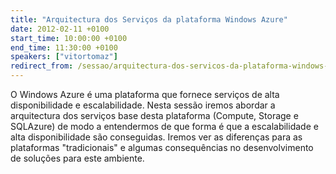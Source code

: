 ```yaml
---
title: "Arquitectura dos Serviços da plataforma Windows Azure"
date: 2012-02-11 +0100
start_time: 10:00:00 +0100
end_time: 11:30:00 +0100
speakers: ["vitortomaz"]
redirect_from: /sessao/arquitectura-dos-servicos-da-plataforma-windows-azure/
---
```

O Windows Azure é uma plataforma que fornece serviços de alta disponibilidade e escalabilidade. Nesta sessão iremos abordar a arquitectura dos serviços base desta plataforma (Compute, Storage e SQLAzure) de modo a entendermos de que forma é que a escalabilidade e alta disponibilidade são conseguidas. Iremos ver as diferenças para as plataformas "tradicionais" e algumas consequências no desenvolvimento de soluções para este ambiente.


